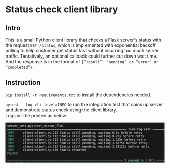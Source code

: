 # Status check client library

## Intro
This is a small Python client library that checks a Flask server's status with the request `GET /status`, which is implemented with exponential backoff polling to help customer get status fast without incurring too much server traffic. Tentatively, an optional callback could further cut down wait time. <br> And the response is in the format of `{“result”: “pending” or “error” or “completed”}`. 

## Instruction
`pip install -r requirements.txt` to install the dependencies needed. 


`pytest --log-cli-level=INFO` to run the integration test that spins up server and demonstrate status check using the client library. <br>
Logs will be printed as below

![example log](test_log.png)